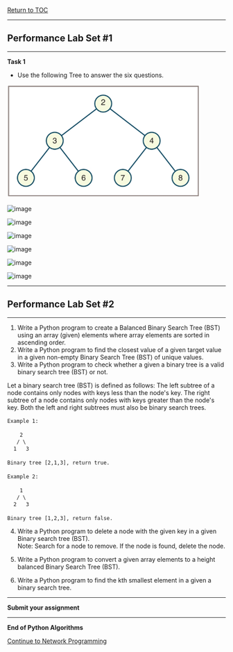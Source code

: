 <a href="https://github.com/CyberTrainingUSAF/06-Intro-to-Algorithms/blob/master/00-Table-of-Contents.md"> Return to TOC </a>

---

## Performance Lab Set #1

---

**Task 1**

* Use the following Tree to answer the six questions.

![](/Assets/Node24_1.png)

![image](https://user-images.githubusercontent.com/19671036/60834290-013d6080-a186-11e9-9e1a-a21b27ee6c56.png)

![image](https://user-images.githubusercontent.com/19671036/60834300-0a2e3200-a186-11e9-9acd-8c9ce5a7ea21.png)

![image](https://user-images.githubusercontent.com/19671036/60834316-131f0380-a186-11e9-992d-53e92bdf9648.png)

![image](https://user-images.githubusercontent.com/19671036/60834332-1f0ac580-a186-11e9-8aa8-99aadaeef48b.png)

![image](https://user-images.githubusercontent.com/19671036/60834347-27630080-a186-11e9-968f-6376a9832b42.png)

![image](https://user-images.githubusercontent.com/19671036/60834361-2fbb3b80-a186-11e9-8e09-9e9e3a1f7f54.png)

---

## Performance Lab Set #2

---

1. Write a Python program to create a Balanced Binary Search Tree (BST) using an array (given) elements where array elements are sorted in ascending order. 
2. Write a Python program to find the closest value of a given target value in a given non-empty Binary Search Tree (BST) of unique values.  
3. Write a Python program to check whether a given a binary tree is a valid binary search tree (BST) or not.  

Let a binary search tree (BST) is defined as follows:
The left subtree of a node contains only nodes with keys less than the node's key.
The right subtree of a node contains only nodes with keys greater than the node's key.
Both the left and right subtrees must also be binary search trees.

```
Example 1:

    2
   / \
  1   3

Binary tree [2,1,3], return true.

Example 2:

    1
   / \
  2   3

Binary tree [1,2,3], return false.
```

4. Write a Python program to delete a node with the given key in a given Binary search tree (BST).  
Note: Search for a node to remove. If the node is found, delete the node.

5. Write a Python program to convert a given array elements to a height balanced Binary Search Tree (BST).  

6. Write a Python program to find the kth smallest element in a given a binary search tree.  

---

**Submit your assignment**

---

**End of Python Algorithms**

<a href="https://github.com/CyberTrainingUSAF/07-Network-Programming/blob/master/00-Table-of-Contents.md"> Continue to Network Programming </a>
